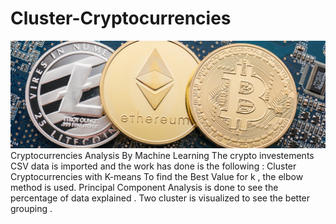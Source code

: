 # Cluster-Cryptocurrencies
![](crypto.png)
Cryptocurrencies Analysis By Machine Learning
The crypto investements CSV data is imported and the work has done is the following :
Cluster Cryptocurrencies with K-means
To find the Best Value for k , the elbow method is used. 
Principal Component Analysis is done to see the percentage of data explained .
Two cluster is visualized to see the better grouping .
